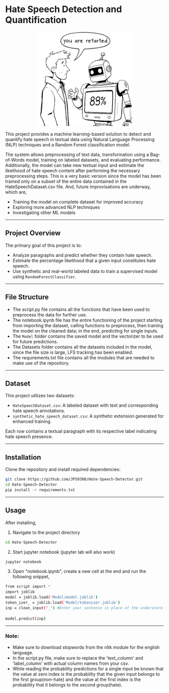 # Hate Speech Detection and Quantification

<p align="center">
  <img src="readme_image/hate_speech_image.png" alt="a model predicting the probability that a sentence contains hate speech" width="300" height="300"/>
</p>

This project provides a machine learning-based solution to detect and quantify hate speech in textual data using Natural Language Processing (NLP) techniques and a Random Forest classification model.

The system allows preprocessing of text data, transformation using a Bag-of-Words model, training on labeled datasets, and evaluating performance. Additionally, the model can take new textual input and estimate the likelihood of hate speech content after performing the necessary preprocessing steps.
This is a very basic version since the model has been trained only on a subset of the entire data contained in the HateSpeechDataset.csv file. 
And, future improvisations are underway, which are,
- Training the model on complete dataset for improved accuracy
- Exploring more advanced NLP techniques
- Investigating other ML models

---
## Project Overview

The primary goal of this project is to:
- Analyze paragraphs and predict whether they contain hate speech.
- Estimate the percentage likelihood that a given input constitutes hate speech.
- Use synthetic and real-world labeled data to train a supervised model using `RandomForestClassifier`.

---
## File Structure

- The script.py file contains all the functions that have been used to preprocess the data for further use.
- The notebook.ipynb file has the entire functioning of the project starting from importing the dataset, calling functions to preprocess, then training the model on the cleaned data; in the end, predicting for single inputs.
- The `Model` folder contains the saved model and the vectorizer to be used for future predictions.
- The Datasets folder contains all the datasets included in the model, since the file size is large, LFS tracking has been enabled.
- The requirements.txt file contains all the modules that are needed to make use of the repository.

---
## Dataset

This project utilizes two datasets:
- `HateSpeechDataset.csv`: A labeled dataset with text and corresponding hate speech annotations.
- `synthetic_hate_speech_dataset.csv`: A synthetic extension generated for enhanced training.

Each row contains a textual paragraph with its respective label indicating hate speech presence.

---
## Installation

Clone the repository and install required dependencies:

```bash
git clone https://github.com/JPS9380/Hate-Speech-Detector.git
cd Hate-Speech-Detector
pip install -r requirements.txt
```
---
## Usage
After installing, 
1. Navigate to the project directory
```bash
cd Hate-Speech-Detector
```
2. Start jupyter notebook (jupyter lab will also work)
```bash
jupyter notebook
```
3. Open "notebook.ipynb", create a new cell at the end and run the following snippet,
```bash
from script import *
import joblib
model = joblib.load('Model/model.joblib')
token_izer_ = joblib.load('Model/tokenizer.joblib')
inp = clean_input("_") #Enter your sentence in place of the underscore.

model.predict(inp)
```

---
### Note: 
- Make sure to download stopwords from the nltk module for the english language.
- In the script.py file, make sure to replace the 'text_column' and 'label_column' with actual column names from your csv.
- While reading the probability predictions for a single input be known that the value at zero index is the probability that the given input belongs to the first group(non-hate) and the value at the first index is the probability that it belongs to the second group(hate).
